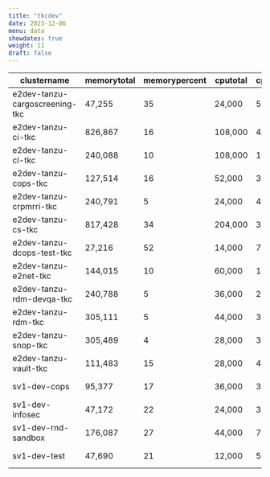 ```yaml
---
title: "tkcdev"
date: 2023-12-06
menu: data
showdates: true
weight: 11
draft: false
---
```

<!--more-->
| clustername                    | memorytotal | memorypercent | cputotal | cpupercent | nodecount | health  | message            |
| ------------------------------ | ----------- | ------------- | -------- | ---------- | --------- | ------- | ------------------ |
| e2dev-tanzu-cargoscreening-tkc |      47,255 |            35 |   24,000 |         56 |         6 | HEALTHY | Cluster is healthy |
| e2dev-tanzu-ci-tkc             |     826,867 |            16 |  108,000 |         47 |         9 | HEALTHY | Cluster is healthy |
| e2dev-tanzu-cl-tkc             |     240,088 |            10 |  108,000 |         17 |         9 | HEALTHY | Cluster is healthy |
| e2dev-tanzu-cops-tkc           |     127,514 |            16 |   52,000 |         35 |         8 | HEALTHY | Cluster is healthy |
| e2dev-tanzu-crpmrri-tkc        |     240,791 |             5 |   24,000 |         41 |         6 | HEALTHY | Cluster is healthy |
| e2dev-tanzu-cs-tkc             |     817,428 |            34 |  204,000 |         31 |        27 | HEALTHY | Cluster is healthy |
| e2dev-tanzu-dcops-test-tkc     |      27,216 |            52 |   14,000 |         74 |         5 | HEALTHY | Cluster is healthy |
| e2dev-tanzu-e2net-tkc          |     144,015 |            10 |   60,000 |         19 |         6 | HEALTHY | Cluster is healthy |
| e2dev-tanzu-rdm-devqa-tkc      |     240,788 |             5 |   36,000 |         28 |         6 | HEALTHY | Cluster is healthy |
| e2dev-tanzu-rdm-tkc            |     305,111 |             5 |   44,000 |         33 |         7 | HEALTHY | Cluster is healthy |
| e2dev-tanzu-snop-tkc           |     305,489 |             4 |   28,000 |         37 |         5 | HEALTHY | Cluster is healthy |
| e2dev-tanzu-vault-tkc          |     111,483 |            15 |   28,000 |         49 |         7 | HEALTHY | Cluster is healthy |
| sv1-dev-cops                   |      95,377 |            17 |   36,000 |         35 |         6 | HEALTHY | Cluster is healthy |
| sv1-dev-infosec                |      47,172 |            22 |   24,000 |         39 |         6 | HEALTHY | Cluster is healthy |
| sv1-dev-rnd-sandbox            |     176,087 |            27 |   44,000 |         72 |         7 | HEALTHY | Cluster is healthy |
| sv1-dev-test                   |      47,690 |            21 |   12,000 |         54 |         3 | HEALTHY | Cluster is healthy |
